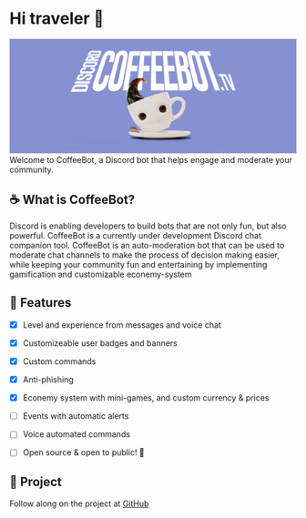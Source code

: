 <!-- image -->
# Hi traveler 👋
<img src="https://github.com/coffeebottv/.github/blob/main/profile/assets/banner.png" alt="CoffeeBot banner" />
Welcome to CoffeeBot, a Discord bot that helps engage and moderate your community.


## ☕ What is CoffeeBot?
Discord is enabling developers to build bots that are not only fun, but also powerful. CoffeeBot is a currently under development Discord chat companion tool. CoffeeBot is an auto-moderation bot that can be used to moderate chat channels to make the process of decision making easier, while keeping your community fun and entertaining by implementing gamification and customizable econemy-system



## 🌟 Features
- [x] Level and experience from messages and voice chat
- [X] Customizeable user badges and banners
- [X] Custom commands
- [X] Anti-phishing
- [X] Econemy system with mini-games, and custom currency & prices
- [ ] Events with automatic alerts
- [ ] Voice automated commands
- [ ] Open source & open to public! 🥳


## 🔨 Project
Follow along on the project at [GitHub](https://github.com/orgs/coffeebottv/projects/2)



<!-- ## 🔨 Contributing on CoffeeBot -->
